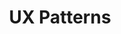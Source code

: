 ---
layout: category
title: "UX Patterns"
shortName: "patterns"
intro: "Repeatable combinations of Design System components for recurring design problems."
---